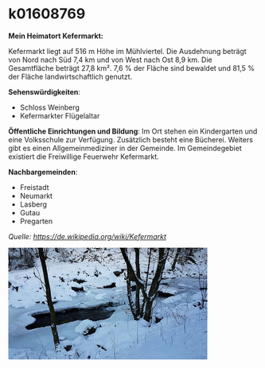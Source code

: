 # k01608769

**Mein Heimatort Kefermarkt:**

Kefermarkt liegt auf 516 m Höhe im Mühlviertel. 
Die Ausdehnung beträgt von Nord nach Süd 7,4 km und von West nach Ost 8,9 km. 
Die Gesamtfläche beträgt 27,8 km². 
7,6 % der Fläche sind bewaldet und 81,5 % der Fläche landwirtschaftlich genutzt.

**Sehenswürdigkeiten**:
* Schloss Weinberg
* Kefermarkter Flügelaltar

**Öffentliche Einrichtungen und Bildung**:
Im Ort stehen ein Kindergarten und eine Volksschule zur Verfügung. 
Zusätzlich besteht eine Bücherei. Weiters gibt es einen Allgemeinmediziner in der Gemeinde.
Im Gemeindegebiet existiert die Freiwillige Feuerwehr Kefermarkt.

**Nachbargemeinden**:
* Freistadt
* Neumarkt
* Lasberg
* Gutau
* Pregarten

*Quelle: 
https://de.wikipedia.org/wiki/Kefermarkt*

![kefermarkt](kefermarkt.JPG)


